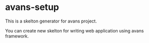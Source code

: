# avans-setup

This is a skelton generator for avans project.

You can create new skelton for writing web application using avans framework.
